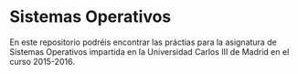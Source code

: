# Sistemas Operativos
En este repositorio podréis encontrar las práctias para la asignatura de Sistemas Operativos impartida en la Universidad Carlos III de Madrid en el curso 2015-2016.
